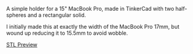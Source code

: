 A simple holder for a 15" MacBook Pro, made in TinkerCad with two half-spheres and a rectangular solid.

I initially made this at exactly the width of the MacBook Pro 17mm, but wound up reducing it to 15.5mm to avoid wobble.

[STL Preview](http://github.com/jduckles/macbookproholder/blob/master/macbookproholder.stl)

<script src="https://embed.github.com/view/3d/jduckles/macbookproholder/master/macbookproholder.stl"></script>




